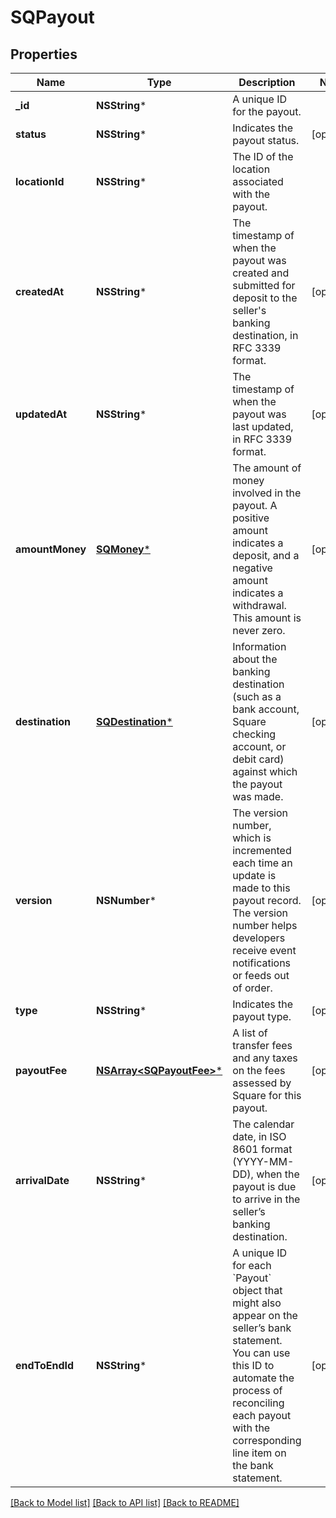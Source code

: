 # SQPayout

## Properties
Name | Type | Description | Notes
------------ | ------------- | ------------- | -------------
**_id** | **NSString*** | A unique ID for the payout. | 
**status** | **NSString*** | Indicates the payout status. | [optional] 
**locationId** | **NSString*** | The ID of the location associated with the payout. | 
**createdAt** | **NSString*** | The timestamp of when the payout was created and submitted for deposit to the seller&#39;s banking destination, in RFC 3339 format. | [optional] 
**updatedAt** | **NSString*** | The timestamp of when the payout was last updated, in RFC 3339 format. | [optional] 
**amountMoney** | [**SQMoney***](SQMoney.md) | The amount of money involved in the payout. A positive amount indicates a deposit, and a negative amount indicates a withdrawal. This amount is never zero. | [optional] 
**destination** | [**SQDestination***](SQDestination.md) | Information about the banking destination (such as a bank account, Square checking account, or debit card) against which the payout was made. | [optional] 
**version** | **NSNumber*** | The version number, which is incremented each time an update is made to this payout record. The version number helps developers receive event notifications or feeds out of order. | [optional] 
**type** | **NSString*** | Indicates the payout type. | [optional] 
**payoutFee** | [**NSArray&lt;SQPayoutFee&gt;***](SQPayoutFee.md) | A list of transfer fees and any taxes on the fees assessed by Square for this payout. | [optional] 
**arrivalDate** | **NSString*** | The calendar date, in ISO 8601 format (YYYY-MM-DD), when the payout is due to arrive in the seller’s banking destination. | [optional] 
**endToEndId** | **NSString*** | A unique ID for each &#x60;Payout&#x60; object that might also appear on the seller’s bank statement. You can use this ID to automate the process of reconciling each payout with the corresponding line item on the bank statement. | [optional] 

[[Back to Model list]](../README.md#documentation-for-models) [[Back to API list]](../README.md#documentation-for-api-endpoints) [[Back to README]](../README.md)


